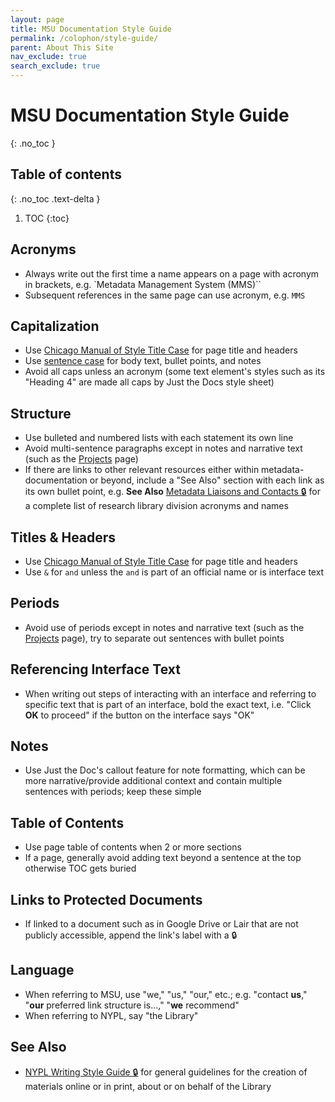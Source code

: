 ```yaml
---
layout: page
title: MSU Documentation Style Guide
permalink: /colophon/style-guide/
parent: About This Site
nav_exclude: true
search_exclude: true
---
```


# MSU Documentation Style Guide
{: .no_toc }

## Table of contents
{: .no_toc .text-delta }

1. TOC
{:toc}

## Acronyms
- Always write out the first time a name appears on a page with acronym in brackets, e.g. `Metadata Management System (MMS)``
- Subsequent references in the same page can use acronym, e.g. `MMS`

## Capitalization
- Use [Chicago Manual of Style Title Case](https://titlecaseconverter.com/?style=CMOS&showExplanations=0&keepAllCaps=1&multiLine=1&highlightChanges=0&convertOnPaste=0&straightQuotes=0) for page title and headers
- Use [sentence case](https://titlecaseconverter.com/?style=SC&showExplanations=0&keepAllCaps=1&multiLine=1&highlightChanges=0&convertOnPaste=0&straightQuotes=0) for body text, bullet points, and notes
- Avoid all caps unless an acronym (some text element's styles such as its "Heading 4" are made all caps by Just the Docs style sheet)

## Structure
- Use bulleted and numbered lists with each statement its own line
- Avoid multi-sentence paragraphs except in notes and narrative text (such as the [Projects](/metadata-documentation/projects/) page)
- If there are links to other relevant resources either within metadata-documentation or beyond, include a "See Also" section with each link as its own bullet point, e.g.
  **See Also**
  [Metadata Liaisons and Contacts 🔒](/metadata-documentation/resources/glossary/#:~:text=nypl.org/work_orders%20%F0%9F%94%92-,See%20Also,for%20a%20complete%20list%20of%20research%20library%20division%20acronyms%20and%20names,-DIRES%20Onboarding%20Terms) for a complete list of research library division acronyms and names

## Titles & Headers
- Use [Chicago Manual of Style Title Case](https://titlecaseconverter.com/?style=CMOS&showExplanations=0&keepAllCaps=1&multiLine=1&highlightChanges=0&convertOnPaste=0&straightQuotes=0) for page title and headers
- Use `&` for `and` unless the `and` is part of an official name or is interface text

## Periods
- Avoid use of periods except in notes and narrative text (such as the [Projects](/metadata-documentation/projects/) page), try to separate out sentences with bullet points

## Referencing Interface Text
- When writing out steps of interacting with an interface and referring to specific text that is part of an interface, bold the exact text, i.e. "Click **OK** to proceed" if the button on the interface says "OK"

## Notes
- Use Just the Doc's callout feature for note formatting, which can be more narrative/provide additional context and contain multiple sentences with periods; keep these simple

## Table of Contents
- Use page table of contents when 2 or more sections
- If a page, generally avoid adding text beyond a sentence at the top otherwise TOC gets buried

## Links to Protected Documents
- If linked to a document such as in Google Drive or Lair that are not publicly accessible, append the link's label with a 🔒

## Language
- When referring to MSU, use "we," "us," "our," etc.; e.g. "contact **us**," "**our** preferred link structure is…," "**we** recommend"
- When referring to NYPL, say "the Library"

## See Also
- [NYPL Writing Style Guide 🔒](https://lair.nypl.org/-/departments/external-affairs/communications-and-marketing/creative-services/nypl-writing-style-guide-english) for general guidelines for the creation of materials online or in print, about or on behalf of the Library
